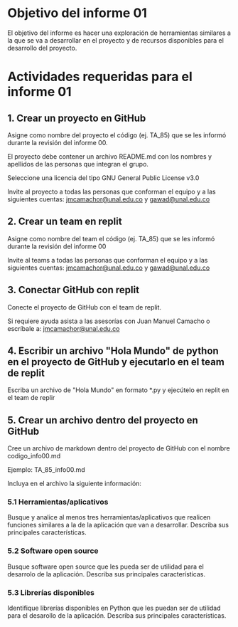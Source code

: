 # Objetivo del informe 01
El objetivo del informe es hacer una exploración de herramientas similares a la que se va a desarrollar en el proyecto y de recursos disponibles para el desarrollo del proyecto.

# Actividades requeridas para el informe 01

## 1. Crear un proyecto en GitHub
Asigne como nombre del proyecto el código (ej. TA_85) que se les informó durante la revisión del informe 00.

El proyecto debe contener un archivo README.md con los nombres y apellidos de las personas que integran el grupo.

Seleccione una licencia del tipo GNU General Public License v3.0

Invite al proyecto a todas las personas que conforman el equipo y a las siguientes cuentas: jmcamachor@unal.edu.co y gawad@unal.edu.co

## 2. Crear un team en replit
Asigne como nombre del team el código (ej. TA_85) que se les informó durante la revisión del informe 00

Invite al teams a todas las personas que conforman el equipo y a las siguientes cuentas: jmcamachor@unal.edu.co y gawad@unal.edu.co

## 3. Conectar GitHub con replit
Conecte el proyecto de GitHub con el team de replit.

Si requiere ayuda asista a las asesorías con Juan Manuel Camacho o escríbale a: jmcamachor@unal.edu.co

## 4. Escribir un archivo "Hola Mundo" de python en el proyecto de GitHub y ejecutarlo en el team de replit
Escriba un archivo de "Hola Mundo" en formato \*.py y ejecútelo en replit en el team de replir

## 5. Crear un archivo dentro del proyecto en GitHub
Cree un archivo de markdown dentro del proyecto de GitHub con el nombre codigo_info00.md

Ejemplo: TA_85_info00.md

Incluya en el archivo la siguiente información:

### 5.1 Herramientas/aplicativos
Busque y analice al menos tres herramientas/aplicativos que realicen funciones similares a la de la aplicación que van a desarrollar. Describa sus principales características.

### 5.2 Software open source
Busque software open source que les pueda ser de utilidad para el desarrolo de la aplicación. Describa sus principales características.

### 5.3 Librerías disponibles
Identifique librerías disponibles en Python que les puedan ser de utilidad para el desarollo de la aplicación. Describa sus principales características.
